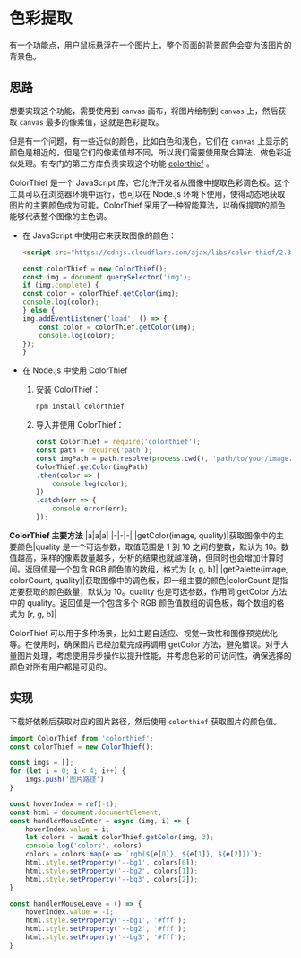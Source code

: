 # 色彩提取

有一个功能点，用户鼠标悬浮在一个图片上，整个页面的背景颜色会变为该图片的背景色。

## 思路

想要实现这个功能，需要使用到 `canvas` 画布，将图片绘制到 `canvas` 上，然后获取 `canvas` 最多的像素值，这就是色彩提取。

但是有一个问题，有一些近似的颜色，比如白色和浅色，它们在 `canvas` 上显示的颜色是相近的，但是它们的像素值却不同。所以我们需要使用聚合算法，做色彩近似处理。有专门的第三方库负责实现这个功能 [colorthief](https://www.npmjs.com/package/colorthief) 。

ColorThief 是一个 JavaScript 库，它允许开发者从图像中提取色彩调色板。这个工具可以在浏览器环境中运行，也可以在 Node.js 环境下使用，使得动态地获取图片的主要颜色成为可能。ColorThief 采用了一种智能算法，以确保提取的颜色能够代表整个图像的主色调。

- 在 JavaScript 中使用它来获取图像的颜色：
    ```html
    <script src="https://cdnjs.cloudflare.com/ajax/libs/color-thief/2.3.0/color-thief.min.js"></script>
    ```
    ```javascript
    const colorThief = new ColorThief();
    const img = document.querySelector('img');
    if (img.complete) {
    const color = colorThief.getColor(img);
    console.log(color);
    } else {
    img.addEventListener('load', () => {
        const color = colorThief.getColor(img);
        console.log(color);
    });
    }
    ```

- 在 Node.js 中使用 ColorThief
    1. 安装 ColorThief：
        ```bash
        npm install colorthief
        ```
    2. 导入并使用 ColorThief：
        ```javascript
        const ColorThief = require('colorthief');
        const path = require('path');
        const imgPath = path.resolve(process.cwd(), 'path/to/your/image.jpg');
        ColorThief.getColor(imgPath)
        .then(color => {
            console.log(color);
        })
        .catch(err => {
            console.error(err);
        });
        ```

**ColorThief 主要方法**
|a|a|a|
|-|-|-|
|getColor(image, quality)|获取图像中的主要颜色|quality 是一个可选参数，取值范围是 1 到 10 之间的整数，默认为 10。数值越高，采样的像素数量越多，分析的结果也就越准确，但同时也会增加计算时间。返回值是一个包含 RGB 颜色值的数组，格式为 [r, g, b]|
|getPalette(image, colorCount, quality)|获取图像中的调色板，即一组主要的颜色|colorCount 是指定要获取的颜色数量，默认为 10。quality 也是可选参数，作用同 getColor 方法中的 quality。返回值是一个包含多个 RGB 颜色值数组的调色板，每个数组的格式为 [r, g, b]|

ColorThief 可以用于多种场景，比如主题自适应、视觉一致性和图像预览优化等。在使用时，确保图片已经加载完成再调用 getColor 方法，避免错误。对于大量图片处理，考虑使用异步操作以提升性能，并考虑色彩的可访问性，确保选择的颜色对所有用户都是可见的。

## 实现
下载好依赖后获取对应的图片路径，然后使用 `colorthief` 获取图片的颜色值。

```js
import ColorThief from 'colorthief';
const colorThief = new ColorThief();

const imgs = [];
for (let i = 0; i < 4; i++) {
    imgs.push('图片路径')
}

const hoverIndex = ref(-1);
const html = document.documentElement;
const handlerMouseEnter = async (img, i) => {
    hoverIndex.value = i;
    let colors = await colorThief.getColor(img, 3);
    console.log('colors', colors)
    colors = colors.map(e => `rgb(${e[0]}, ${e[1]}, ${e[2]})`);
    html.style.setProperty('--bg1', colors[0]);
    html.style.setProperty('--bg2', colors[1]);
    html.style.setProperty('--bg3', colors[2]);
}

const handlerMouseLeave = () => {
    hoverIndex.value = -1;
    html.style.setProperty('--bg1', '#fff');
    html.style.setProperty('--bg2', '#fff');
    html.style.setProperty('--bg3', '#fff');
}
```